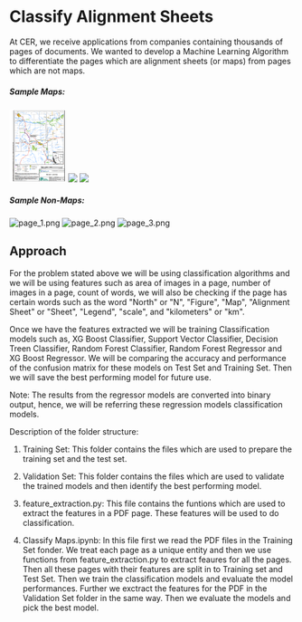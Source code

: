 # Classify Alignment Sheets  
At CER, we receive applications from companies containing thousands of pages of documents. We wanted to develop a Machine Learning Algorithm to differentiate the pages which are alignment sheets (or maps) from pages which are not maps.

##### Sample Maps:

<p float="left">
  <img src="imgs/map_1.PNG" width= 100 />
  <img src="https://raw.githubusercontent.com/CER-REC/esa-data-bank_banque-donnees-ees/tree/master/imgs/map_2.PNG" width="100" /> 
  <img src="https://raw.githubusercontent.com/CER-REC/esa-data-bank_banque-donnees-ees/tree/master/imgs/map_3.PNG" width="100" />
</p>


##### Sample Non-Maps:
<img src="https://github.com/CER-REC/esa-data-bank_banque-donnees-ees/tree/master/imgs/page_1.PNG" alt="page_1.png" width="150" height = "200" />   <img src="https://github.com/CER-REC/esa-data-bank_banque-donnees-ees/tree/master/imgs/page_2.PNG" alt="page_2.png" width="150" height = "200" />   <img src="https://github.com/CER-REC/esa-data-bank_banque-donnees-ees/tree/master/imgs/page_3.PNG" alt="page_3.png" width="150" height = "200" />


## Approach 

For the problem stated above we will be using classification algorithms and we will be using features such as area of images in a page, number of images in a page, count of words, we will also be checking if the page has certain words such as the word "North" or "N", "Figure", "Map", "Alignment Sheet" or "Sheet", "Legend", "scale", and "kilometers" or "km".  

Once we have the features extracted we will be training Classification models such as, XG Boost Classifier, Support Vector Classifier, Decision Treen Classifier,  Random Forest Classifier, Random Forest Regressor and XG Boost Regressor. We will be comparing the accuracy and performance of the confusion matrix for these models on Test Set and Training Set. Then we will save the best performing model for future use.

Note: The results from the regressor models are converted into binary output, hence, we will be referring these regression models classification models. 


Description of the folder structure:
1. Training Set: This folder contains the files which are used to prepare the training set and the test set. 

2. Validation Set: This folder contains the files which are used to validate the trained models and then identify the best performing model. 

3. feature_extraction.py: This file contains the funtions which are used to extract the features in a PDF page. These features will be used to do classification.

4. Classify Maps.ipynb: In this file first we read the PDF files in the Training Set fonder. We treat each page as a unique entity and then we use functions from feature_extraction.py to extract feaures for all the pages. Then all these pages with their features are split in to Training set and Test Set. Then we train the classification models and evaluate the model performances. Further we exctract the features for the PDF in the Validation Set folder in the same way. Then we evaluate the models and pick the best model. 